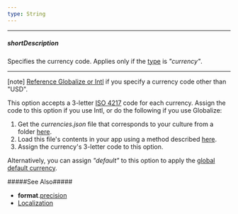 ```yaml
---
type: String
---
```

---
##### shortDescription
Specifies the currency code. Applies only if the [type](/api-reference/50%20Common/Object%20Structures/format/type.md '/Documentation/ApiReference/Common/Object_Structures/format/#type') is *"currency"*.

---
[note] [Reference Globalize or Intl](/concepts/Common/33%20Localization/05%20Localize%20Dates,%20Numbers,%20and%20Currencies '/Documentation/Guide/Common/Localization/#Localize_Dates_Numbers_and_Currencies') if you specify a currency code other than "USD".

This option accepts a 3-letter [ISO 4217](https://www.currency-iso.org/en/home/tables/table-a1.html) code for each currency. Assign the code to this option if you use Intl, or do the following if you use Globalize: 

1. Get the *currencies.json* file that corresponds to your culture from a folder [here](https://github.com/unicode-cldr/cldr-numbers-modern/tree/master/main).
2. Load this file's contents in your app using a method described [here](https://github.com/jquery/globalize/blob/master/doc/cldr.md#how-do-i-load-cldr-data-into-globalize).
3. Assign the currency's 3-letter code to this option.

Alternatively, you can assign *"default"* to this option to apply the [global default currency](/api-reference/50%20Common/Object%20Structures/globalConfig/defaultCurrency.md '/Documentation/ApiReference/Common/Object_Structures/globalConfig/#defaultCurrency').

#####See Also#####
- **format**.[precision](/api-reference/50%20Common/Object%20Structures/format/precision.md '/Documentation/ApiReference/Common/Object_Structures/format/#precision')
- [Localization](/concepts/Common/33%20Localization '/Documentation/Guide/Common/Localization/')